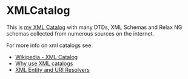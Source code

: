 # XMLCatalog

This is [my XML Catalog](https://github.com/darcyparker/xmlcatalog)
with many DTDs, XML Schemas and Relax NG schemas collected from numerous sources
on the internet.

For more info on xml catalogs see:

* [Wikipedia - XML Catalog](https://en.wikipedia.org/wiki/XML_Catalog)
* [Why use XML catalogs](http://www.sagehill.net/docbookxsl/Catalogs.html)
* [XML Entity and URI Resolvers](http://docs.oracle.com/cd/E17802_01/webservices/webservices/docs/1.6/jaxb/catalog.html)

<!-- End of file and vim modeline -->
<!-- vim: set et ts=2 sw=2 sts=2: -->

